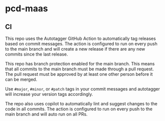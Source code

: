 # pcd-maas

## CI

This repo uses the Autotagger GitHub Action to automatically tag releases based on commit messages. The action is configured to run on every push to the main branch and will create a new release if there are any new commits since the last release.

This repo has branch protection enabled for the main branch. This means that all commits to the main branch must be made through a pull request. The pull request must be approved by at least one other person before it can be merged.

Use `#major`, `#minor`, or `#patch` tags in your commit messages and autotagger will increase your version tags accordingly.

The repo also uses copilot to automatically lint and suggest changes to the code in all commits. The action is configured to run on every push to the main branch and will auto run on all PRs.

